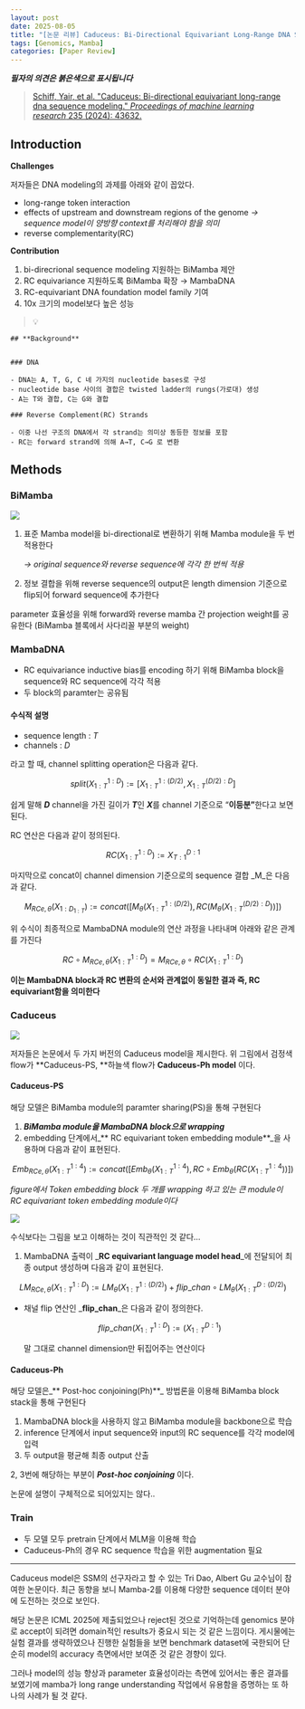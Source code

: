 ```yaml
---
layout: post
date: 2025-08-05
title: "[논문 리뷰] Caduceus: Bi-Directional Equivariant Long-Range DNA Sequence Modeling"
tags: [Genomics, Mamba]
categories: [Paper Review]
---
```


<span class="notion-red">_**필자의 의견은 붉은색으로 표시됩니다**_</span>


> [Schiff, Yair, et al. "Caduceus: Bi-directional equivariant long-range dna sequence modeling." ](https://pmc.ncbi.nlm.nih.gov/articles/PMC12189541/)[_Proceedings of machine learning research_](https://pmc.ncbi.nlm.nih.gov/articles/PMC12189541/)[ 235 (2024): 43632.](https://pmc.ncbi.nlm.nih.gov/articles/PMC12189541/)



## Introduction


**Challenges**


저자들은 DNA modeling의 과제를 아래와 같이 꼽았다.

- long-range token interaction
- effects of upstream and downstream regions of the genome 
_→ sequence model이 양방향 context를 처리해야 함을 의미_
- reverse complementarity(RC)

**Contribution**

1. bi-direcrional sequence modeling 지원하는 BiMamba 제안
1. RC equivariance 지원하도록 BiMamba 확장 → MambaDNA
1. RC-equivariant DNA foundation model family 기여
1. 10x 크기의 model보다 높은 성능

> 💡 


	## **Background**


	### DNA

	- DNA는 A, T, G, C 네 가지의 nucleotide bases로 구성
	- nucleotide base 사이의 결합은 twisted ladder의 rungs(가로대) 생성
	- A는 T와 결합, C는 G와 결합

	### Reverse Complement(RC) Strands

	- 이중 나선 구조의 DNA에서 각 strand는 의미상 동등한 정보를 포함
	- RC는 forward strand에 의해 A→T, C→G 로 변환


## Methods



### BiMamba


![](https://prod-files-secure.s3.us-west-2.amazonaws.com/542b861c-36a8-4051-84e5-8804b6728dba/2c247d59-7815-4980-99f0-8f0d21f445a7/image.png?X-Amz-Algorithm=AWS4-HMAC-SHA256&X-Amz-Content-Sha256=UNSIGNED-PAYLOAD&X-Amz-Credential=ASIAZI2LB466W542PNYX%2F20251012%2Fus-west-2%2Fs3%2Faws4_request&X-Amz-Date=20251012T050103Z&X-Amz-Expires=3600&X-Amz-Security-Token=IQoJb3JpZ2luX2VjEHwaCXVzLXdlc3QtMiJGMEQCIBDp6VMhNQ%2B9Ter6NZJWWSo2hcNZoO89Fuw%2FW%2BAc3WFvAiARcIsJkKmhaA%2FIvm6%2BXKJqQWMJ4LKw2O3byzp02KFaSir%2FAwglEAAaDDYzNzQyMzE4MzgwNSIMq0HAgEVTTLA2nkD6KtwDHgfuU6twVbUcXDk5brnddXM1mi07BP2MJlnwPz6WiizLELFDJ7GwGbvlU0OuN0yY2VSc7F5ygb7XNdvCm%2BaL6Va9qP94Dk09Lhi2JxJRyGy7%2Bx8s%2BmlNVHbIv2EK3V5utQOz%2Fl0rpA%2Bt17k1TF9HGtyMKkDAUk8l6L5amqhlb97KLIHIQkxl7BVW%2FMgBQugG7C1Gjo2WieIet9UtPBEJVr4gHkzK1k34ecjSU6og4I2sOMRemxF%2BziafmFAPtNpCY%2FO18b0%2BNabnI3FmzH5P4SOygJE6qFwggrnHO97nvbxWryka5%2FUjRUjojLtHTiBJbgpIxAShj4kaZnWHLGc9yeHzXID2IEYQ7RAmO1bqNHsl1em%2BKf0yZhIkfIqmw8tbSApmhrt4%2FuF850Gxq2gYBMAiswumE%2FdwrUEFBnHZMgKGISzXzfR0Rwol%2FvrYTkI2B%2BI2mnF2UDWUSKVjmaXfTtJlCfFKCqn8BGT%2FCzUYB9zx4OKzJLL0FdXBi4kas%2BGwkN1WMzOST%2F2UUbzqWDEAQ8moAWa0%2F60p6A2ju9%2F8LiGHyvIsT45sG0HNvRlR%2Ff1MNDgNn4dCmplcw%2Bg7poWGbQBrvlbM66GqJtwdjLDBF%2Fe4CYNT3J0Il%2BMp564whMesxwY6pgGjwOqXA3696Bta332f1vX9hOWzZyRLFZFZeNJ%2Ba6CTIAGl9EM8cni1Mjygmn9RipUsBk3NWEJj3hysG9DbuTiDlEKsg%2BF1z0iqsMeokVKZxPaYjqUJC7cBMmbI5TocWvwg2BdcX7zUeJXbDS2KW3SSaVqoagrS5prmXli62DkGZr0RRXSCbuUR%2BKtfkJMiLEYCb3EIfNGyb9Mk%2FwfVCSyF2z8gYAB4&X-Amz-Signature=8bc8a4fe7a4218500891bbd7a58348c8c629fb94ef1f58869961c361a3798cd0&X-Amz-SignedHeaders=host&x-amz-checksum-mode=ENABLED&x-id=GetObject)

1. 표준 Mamba model을 bi-directional로 변환하기 위해 Mamba module을 두 번 적용한다

	_→ original sequence와 reverse sequence에 각각 한 번씩 적용_

1. 정보 결합을 위해 reverse sequence의 output은 length dimension 기준으로 flip되어 forward sequence에 추가한다

parameter 효율성을 위해 forward와 reverse mamba 간 projection weight를 공유한다 (BiMamba 블록에서 사다리꼴 부분의 weight)



### MambaDNA

- RC equivariance inductive bias를 encoding 하기 위해 BiMamba block을 sequence와 RC sequence에 각각 적용
- 두 block의 paramter는 공유됨


#### 수식적 설명

- sequence length : _T_
- channels : _D_

라고 할 때,  channel splitting operation은 다음과 같다.


$$
split(X^{1:D}_{1:T}):=[X^{1:(D/2)}_{1:T},X^{(D/2):D}_{1:T}]
$$


<span class="notion-red">쉽게 말해 </span><span class="notion-red">_**D**_</span><span class="notion-red"> channel을 가진 길이가 </span><span class="notion-red">_**T**_</span><span class="notion-red">인 </span><span class="notion-red">_**X**_</span><span class="notion-red">를 channel 기준으로 “</span><span class="notion-red">**이등분”**</span><span class="notion-red">한다고 보면 된다.</span>


RC 연산은 다음과 같이 정의된다.


$$
RC(X^{1:D}_{1:T}):=X^{D:1}_{T:1}
$$


마지막으로 concat이 channel dimension 기준으로의 sequence 결합 _M_은 다음과 같다.


$$
M_{RCe,\theta}(X_{1:D_{1:T}}):=concat([M_{\theta}(X^{1:(D/2)}_{1:T}),RC(M_{\theta}(X^{(D/2):D}_{1:T}))])
$$


위 수식이 최종적으로 MambaDNA module의 연산 과정을 나타내며 아래와 같은 관계를 가진다


$$
RC\circ M_{RCe,\theta}(X^{1:D}_{1:T}) = M_{RCe,\theta} \circ RC(X^{1:D}_{1:T})
$$


**이는 MambaDNA block과 RC 변환의 순서와 관계없이 동일한 결과 즉, RC equivariant함을 의미한다**



### Caduceus


![](https://prod-files-secure.s3.us-west-2.amazonaws.com/542b861c-36a8-4051-84e5-8804b6728dba/f94a60d7-8145-473b-aef9-7c68d3ec604a/image.png?X-Amz-Algorithm=AWS4-HMAC-SHA256&X-Amz-Content-Sha256=UNSIGNED-PAYLOAD&X-Amz-Credential=ASIAZI2LB466W542PNYX%2F20251012%2Fus-west-2%2Fs3%2Faws4_request&X-Amz-Date=20251012T050103Z&X-Amz-Expires=3600&X-Amz-Security-Token=IQoJb3JpZ2luX2VjEHwaCXVzLXdlc3QtMiJGMEQCIBDp6VMhNQ%2B9Ter6NZJWWSo2hcNZoO89Fuw%2FW%2BAc3WFvAiARcIsJkKmhaA%2FIvm6%2BXKJqQWMJ4LKw2O3byzp02KFaSir%2FAwglEAAaDDYzNzQyMzE4MzgwNSIMq0HAgEVTTLA2nkD6KtwDHgfuU6twVbUcXDk5brnddXM1mi07BP2MJlnwPz6WiizLELFDJ7GwGbvlU0OuN0yY2VSc7F5ygb7XNdvCm%2BaL6Va9qP94Dk09Lhi2JxJRyGy7%2Bx8s%2BmlNVHbIv2EK3V5utQOz%2Fl0rpA%2Bt17k1TF9HGtyMKkDAUk8l6L5amqhlb97KLIHIQkxl7BVW%2FMgBQugG7C1Gjo2WieIet9UtPBEJVr4gHkzK1k34ecjSU6og4I2sOMRemxF%2BziafmFAPtNpCY%2FO18b0%2BNabnI3FmzH5P4SOygJE6qFwggrnHO97nvbxWryka5%2FUjRUjojLtHTiBJbgpIxAShj4kaZnWHLGc9yeHzXID2IEYQ7RAmO1bqNHsl1em%2BKf0yZhIkfIqmw8tbSApmhrt4%2FuF850Gxq2gYBMAiswumE%2FdwrUEFBnHZMgKGISzXzfR0Rwol%2FvrYTkI2B%2BI2mnF2UDWUSKVjmaXfTtJlCfFKCqn8BGT%2FCzUYB9zx4OKzJLL0FdXBi4kas%2BGwkN1WMzOST%2F2UUbzqWDEAQ8moAWa0%2F60p6A2ju9%2F8LiGHyvIsT45sG0HNvRlR%2Ff1MNDgNn4dCmplcw%2Bg7poWGbQBrvlbM66GqJtwdjLDBF%2Fe4CYNT3J0Il%2BMp564whMesxwY6pgGjwOqXA3696Bta332f1vX9hOWzZyRLFZFZeNJ%2Ba6CTIAGl9EM8cni1Mjygmn9RipUsBk3NWEJj3hysG9DbuTiDlEKsg%2BF1z0iqsMeokVKZxPaYjqUJC7cBMmbI5TocWvwg2BdcX7zUeJXbDS2KW3SSaVqoagrS5prmXli62DkGZr0RRXSCbuUR%2BKtfkJMiLEYCb3EIfNGyb9Mk%2FwfVCSyF2z8gYAB4&X-Amz-Signature=8f4a5fd0bcd29c58d22e0a1d4754237af954ff766b9307b905e5418340329ba0&X-Amz-SignedHeaders=host&x-amz-checksum-mode=ENABLED&x-id=GetObject)


저자들은 논문에서 두 가지 버전의 Caduceus model을 제시한다. 위 그림에서 검정색 flow가 **Caduceus-PS, **하늘색 flow가 **Caduceus-Ph model** 이다.



#### Caduceus-PS


해당 모델은 BiMamba module의 paramter sharing(PS)을 통해 구현된다

1. _**BiMamba module을 MambaDNA block으로 wrapping**_
1. embedding 단계에서_** RC equivariant token embedding module**_을 사용하며 다음과 같이 표현된다.

$$
Emb_{RCe,\theta}(X^{1:4}_{1:T}):=concat([Emb_{\theta}(X^{1:4}_{1:T}),RC \circ Emb_{\theta}(RC(X^{1:4}_{1:T}))])
$$


_figure에서 Token embedding block 두 개를 wrapping 하고 있는 큰 module이 RC equivariant token embedding module이다_


![](https://prod-files-secure.s3.us-west-2.amazonaws.com/542b861c-36a8-4051-84e5-8804b6728dba/b175e4da-71eb-4e91-8c23-a06dabe673c9/image.png?X-Amz-Algorithm=AWS4-HMAC-SHA256&X-Amz-Content-Sha256=UNSIGNED-PAYLOAD&X-Amz-Credential=ASIAZI2LB466W542PNYX%2F20251012%2Fus-west-2%2Fs3%2Faws4_request&X-Amz-Date=20251012T050103Z&X-Amz-Expires=3600&X-Amz-Security-Token=IQoJb3JpZ2luX2VjEHwaCXVzLXdlc3QtMiJGMEQCIBDp6VMhNQ%2B9Ter6NZJWWSo2hcNZoO89Fuw%2FW%2BAc3WFvAiARcIsJkKmhaA%2FIvm6%2BXKJqQWMJ4LKw2O3byzp02KFaSir%2FAwglEAAaDDYzNzQyMzE4MzgwNSIMq0HAgEVTTLA2nkD6KtwDHgfuU6twVbUcXDk5brnddXM1mi07BP2MJlnwPz6WiizLELFDJ7GwGbvlU0OuN0yY2VSc7F5ygb7XNdvCm%2BaL6Va9qP94Dk09Lhi2JxJRyGy7%2Bx8s%2BmlNVHbIv2EK3V5utQOz%2Fl0rpA%2Bt17k1TF9HGtyMKkDAUk8l6L5amqhlb97KLIHIQkxl7BVW%2FMgBQugG7C1Gjo2WieIet9UtPBEJVr4gHkzK1k34ecjSU6og4I2sOMRemxF%2BziafmFAPtNpCY%2FO18b0%2BNabnI3FmzH5P4SOygJE6qFwggrnHO97nvbxWryka5%2FUjRUjojLtHTiBJbgpIxAShj4kaZnWHLGc9yeHzXID2IEYQ7RAmO1bqNHsl1em%2BKf0yZhIkfIqmw8tbSApmhrt4%2FuF850Gxq2gYBMAiswumE%2FdwrUEFBnHZMgKGISzXzfR0Rwol%2FvrYTkI2B%2BI2mnF2UDWUSKVjmaXfTtJlCfFKCqn8BGT%2FCzUYB9zx4OKzJLL0FdXBi4kas%2BGwkN1WMzOST%2F2UUbzqWDEAQ8moAWa0%2F60p6A2ju9%2F8LiGHyvIsT45sG0HNvRlR%2Ff1MNDgNn4dCmplcw%2Bg7poWGbQBrvlbM66GqJtwdjLDBF%2Fe4CYNT3J0Il%2BMp564whMesxwY6pgGjwOqXA3696Bta332f1vX9hOWzZyRLFZFZeNJ%2Ba6CTIAGl9EM8cni1Mjygmn9RipUsBk3NWEJj3hysG9DbuTiDlEKsg%2BF1z0iqsMeokVKZxPaYjqUJC7cBMmbI5TocWvwg2BdcX7zUeJXbDS2KW3SSaVqoagrS5prmXli62DkGZr0RRXSCbuUR%2BKtfkJMiLEYCb3EIfNGyb9Mk%2FwfVCSyF2z8gYAB4&X-Amz-Signature=18e5cc582101b03c364764d70e294fd7af2813aa70e9a8d720b16166d56031c4&X-Amz-SignedHeaders=host&x-amz-checksum-mode=ENABLED&x-id=GetObject)


<span class="notion-red">수식보다는 그림을 보고 이해하는 것이 직관적인 것 같다…</span>

1. MambaDNA 출력이 _**RC equivariant language model head**_에 전달되어 최종 output 생성하며 다음과 같이 표현된다.

$$
LM_{RCe,\theta}(X^{1:D}_{1:T}):= LM_{\theta}(X^{1:(D/2)}_{1:T})+flip\_chan\circ LM_{\theta}(X^{D:(D/2)}_{1:T})
$$

- 채널 flip 연산인 _**flip\_chan**_은 다음과 같이 정의한다.

	$$
	flip\_chan(X^{1:D}_{1:T}):=(X^{D:1}_{1:T})
	$$


	말 그대로 channel dimension만 뒤집어주는 연산이다



#### Caduceus-Ph


해당 모델은_** Post-hoc conjoining(Ph)**_ 방법론을 이용해 BiMamba block stack을 통해 구현된다

1. MambaDNA block을 사용하지 않고 BiMamba module을 backbone으로 학습
1. inference 단계에서 input sequence와 input의 RC sequence를 각각 model에 입력
1. 두 output을 평균해 최종 output 산출

2, 3번에 해당하는 부분이 _**Post-hoc conjoining**_ 이다.


<span class="notion-red">논문에 설명이 구체적으로 되어있지는 않다..</span>



### Train

- 두 모델 모두 pretrain 단계에서 MLM을 이용해 학습
- Caduceus-Ph의 경우 RC sequence 학습을 위한 augmentation 필요

---


<span class="notion-red">Caduceus model은 SSM의 선구자라고 할 수 있는 Tri Dao, Albert Gu 교수님이 참여한 논문이다. 최근 동향을 보니 Mamba-2를 이용해 다양한 sequence 데이터 분야에 도전하는 것으로 보인다.</span>


<span class="notion-red">해당 논문은 ICML 2025에 제출되었으나 reject된 것으로 기억하는데 genomics 분야로 accept이 되려면 domain적인 results가 중요시 되는 것 같은 느낌이다. 게시물에는 실험 결과를 생략하였으나 진행한 실험들을 보면 benchmark dataset에 국한되어 단순히 model의 accuracy 측면에서만 보여준 것 같은 경향이 있다.</span>


<span class="notion-red">그러나 model의 성능 향상과 parameter 효율성이라는 측면에 있어서는 좋은 결과를 보였기에 mamba가 long range understanding 작업에서 유용함을 증명하는 또 하나의 사례가 될 것 같다.</span>

